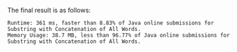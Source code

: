 The final result is as follows:

```
Runtime: 361 ms, faster than 8.83% of Java online submissions for Substring with Concatenation of All Words.
Memory Usage: 38.7 MB, less than 96.77% of Java online submissions for Substring with Concatenation of All Words.
```
